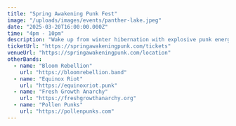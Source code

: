 ```yaml
---
title: "Spring Awakening Punk Fest"
image: "/uploads/images/events/panther-lake.jpeg"
date: "2025-03-20T16:00:00.000Z"
time: "4pm - 10pm"
description: "Wake up from winter hibernation with explosive punk energy! Outdoor festival celebrating the spring equinox with local and touring acts. Food trucks and vendor booths included."
ticketUrl: "https://springawakeningpunk.com/tickets"
venueUrl: "https://springawakeningpunk.com/location"
otherBands:
  - name: "Bloom Rebellion"
    url: "https://bloomrebellion.band"
  - name: "Equinox Riot"
    url: "https://equinoxriot.punk"
  - name: "Fresh Growth Anarchy"
    url: "https://freshgrowthanarchy.org"
  - name: "Pollen Punks"
    url: "https://pollenpunks.com"
---
```

